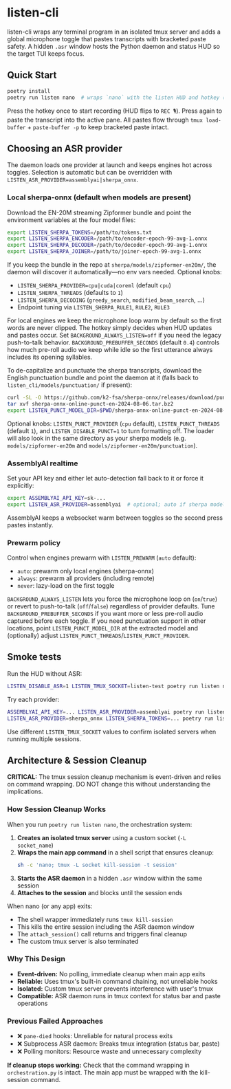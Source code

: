 # listen-cli

listen-cli wraps any terminal program in an isolated tmux server and adds a global microphone toggle that pastes transcripts with bracketed paste safety. A hidden `.asr` window hosts the Python daemon and status HUD so the target TUI keeps focus.

## Quick Start

```bash
poetry install
poetry run listen nano  # wraps `nano` with the listen HUD and hotkey (default Alt-t)
```

Press the hotkey once to start recording (HUD flips to `REC 🎙`). Press again to paste the transcript into the active pane. All pastes flow through `tmux load-buffer` + `paste-buffer -p` to keep bracketed paste intact.

## Choosing an ASR provider

The daemon loads one provider at launch and keeps engines hot across toggles. Selection is automatic but can be overridden with `LISTEN_ASR_PROVIDER=assemblyai|sherpa_onnx`.

### Local sherpa-onnx (default when models are present)

Download the EN-20M streaming Zipformer bundle and point the environment variables at the four model files:

```bash
export LISTEN_SHERPA_TOKENS=/path/to/tokens.txt
export LISTEN_SHERPA_ENCODER=/path/to/encoder-epoch-99-avg-1.onnx
export LISTEN_SHERPA_DECODER=/path/to/decoder-epoch-99-avg-1.onnx
export LISTEN_SHERPA_JOINER=/path/to/joiner-epoch-99-avg-1.onnx
```

If you keep the bundle in the repo at `sherpa/models/zipformer-en20m/`, the daemon will discover it automatically—no env vars needed. Optional knobs:

- `LISTEN_SHERPA_PROVIDER=cpu|cuda|coreml` (default `cpu`)
- `LISTEN_SHERPA_THREADS` (defaults to `1`)
- `LISTEN_SHERPA_DECODING` (`greedy_search`, `modified_beam_search`, …)
- Endpoint tuning via `LISTEN_SHERPA_RULE1`, `RULE2`, `RULE3`

For local engines we keep the microphone loop warm by default so the first words are never clipped. The hotkey simply decides when HUD updates and pastes occur. Set `BACKGROUND_ALWAYS_LISTEN=off` if you need the legacy push-to-talk behavior.
`BACKGROUND_PREBUFFER_SECONDS` (default `0.4`) controls how much pre-roll audio we keep while idle so the first utterance always includes its opening syllables.

To de-capitalize and punctuate the sherpa transcripts, download the English punctuation bundle and point the daemon at it (falls back to `listen_cli/models/punctuation/` if present):

```bash
curl -SL -O https://github.com/k2-fsa/sherpa-onnx/releases/download/punctuation-models/sherpa-onnx-online-punct-en-2024-08-06.tar.bz2
tar xvf sherpa-onnx-online-punct-en-2024-08-06.tar.bz2
export LISTEN_PUNCT_MODEL_DIR=$PWD/sherpa-onnx-online-punct-en-2024-08-06
```

Optional knobs: `LISTEN_PUNCT_PROVIDER` (`cpu` default), `LISTEN_PUNCT_THREADS` (default `1`), and `LISTEN_DISABLE_PUNCT=1` to turn formatting off. The loader will also look in the same directory as your sherpa models (e.g. `models/zipformer-en20m` and `models/zipformer-en20m/punctuation`).

### AssemblyAI realtime

Set your API key and either let auto-detection fall back to it or force it explicitly:

```bash
export ASSEMBLYAI_API_KEY=sk-...
export LISTEN_ASR_PROVIDER=assemblyai  # optional; auto if sherpa models missing
```

AssemblyAI keeps a websocket warm between toggles so the second press pastes instantly.

### Prewarm policy

Control when engines prewarm with `LISTEN_PREWARM` (`auto` default):

- `auto`: prewarm only local engines (sherpa-onnx)
- `always`: prewarm all providers (including remote)
- `never`: lazy-load on the first toggle

`BACKGROUND_ALWAYS_LISTEN` lets you force the microphone loop on (`on`/`true`) or revert to push-to-talk (`off`/`false`) regardless of provider defaults. Tune `BACKGROUND_PREBUFFER_SECONDS` if you want more or less pre-roll audio captured before each toggle. If you need punctuation support in other locations, point `LISTEN_PUNCT_MODEL_DIR` at the extracted model and (optionally) adjust `LISTEN_PUNCT_THREADS`/`LISTEN_PUNCT_PROVIDER`.

## Smoke tests

Run the HUD without ASR:

```bash
LISTEN_DISABLE_ASR=1 LISTEN_TMUX_SOCKET=listen-test poetry run listen nano
```

Try each provider:

```bash
ASSEMBLYAI_API_KEY=... LISTEN_ASR_PROVIDER=assemblyai poetry run listen nano
LISTEN_ASR_PROVIDER=sherpa_onnx LISTEN_SHERPA_TOKENS=... poetry run listen nano
```

Use different `LISTEN_TMUX_SOCKET` values to confirm isolated servers when running multiple sessions.

## Architecture & Session Cleanup

**CRITICAL:** The tmux session cleanup mechanism is event-driven and relies on command wrapping. DO NOT change this without understanding the implications.

### How Session Cleanup Works

When you run `poetry run listen nano`, the orchestration system:

1. **Creates an isolated tmux server** using a custom socket (`-L socket_name`)
2. **Wraps the main app command** in a shell script that ensures cleanup:
   ```sh
   sh -c 'nano; tmux -L socket kill-session -t session'
   ```
3. **Starts the ASR daemon** in a hidden `.asr` window within the same session
4. **Attaches to the session** and blocks until the session ends

When nano (or any app) exits:
- The shell wrapper immediately runs `tmux kill-session`
- This kills the entire session including the ASR daemon window
- The `attach_session()` call returns and triggers final cleanup
- The custom tmux server is also terminated

### Why This Design

- **Event-driven:** No polling, immediate cleanup when main app exits
- **Reliable:** Uses tmux's built-in command chaining, not unreliable hooks
- **Isolated:** Custom tmux server prevents interference with user's tmux
- **Compatible:** ASR daemon runs in tmux context for status bar and paste operations

### Previous Failed Approaches

- ❌ `pane-died` hooks: Unreliable for natural process exits
- ❌ Subprocess ASR daemon: Breaks tmux integration (status bar, paste)
- ❌ Polling monitors: Resource waste and unnecessary complexity

**If cleanup stops working:** Check that the command wrapping in `orchestration.py` is intact. The main app must be wrapped with the kill-session command.
